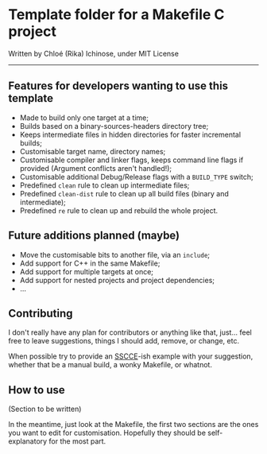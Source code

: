 # Template folder for a Makefile C project

Written by Chloé (Rika) Ichinose, under MIT License

---

## Features for developers wanting to use this template

* Made to build only one target at a time;
* Builds based on a binary-sources-headers directory tree;
* Keeps intermediate files in hidden directories for faster incremental builds;
* Customisable target name, directory names;
* Customisable compiler and linker flags, keeps command line flags if provided (Argument conflicts aren't handled!);
* Customisable additional Debug/Release flags with a `BUILD_TYPE` switch;
* Predefined `clean` rule to clean up intermediate files;
* Predefined `clean-dist` rule to clean up all build files (binary and intermediate);
* Predefined `re` rule to clean up and rebuild the whole project.

## Future additions planned (maybe)

- Move the customisable bits to another file, via an `include`;
- Add support for C++ in the same Makefile;
- Add support for multiple targets at once;
- Add support for nested projects and project dependencies;
- ...

## Contributing

I don't really have any plan for contributors or anything like that, just... feel free to leave suggestions, things I should add, remove, or change, etc.

When possible try to provide an [SSCCE](http://sscce.org)-ish example with your suggestion, whether that be a manual build, a wonky Makefile, or whatnot.

## How to use

(Section to be written)

In the meantime, just look at the Makefile, the first two sections are the ones you want to edit for customisation. Hopefully they should be self-explanatory for the most part.
